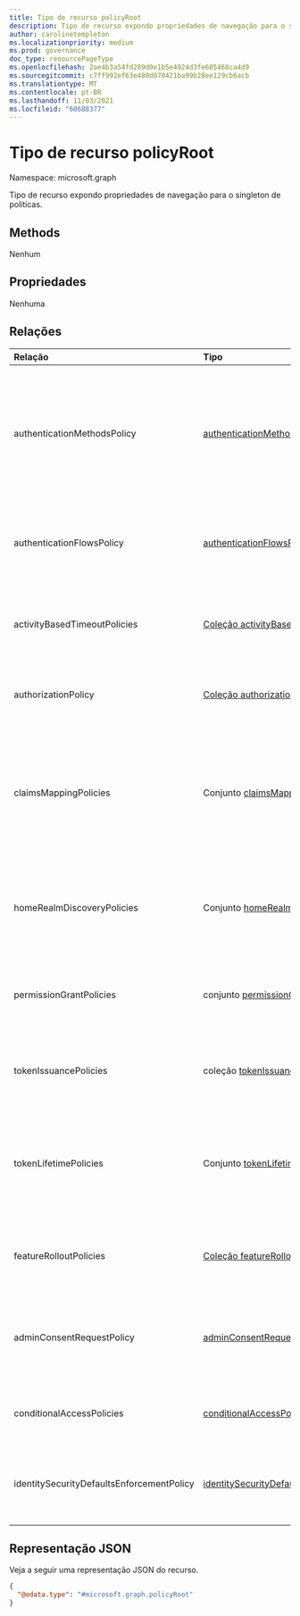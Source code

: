 ```yaml
---
title: Tipo de recurso policyRoot
description: Tipo de recurso expondo propriedades de navegação para o singleton de políticas.
author: carolinetempleton
ms.localizationpriority: medium
ms.prod: governance
doc_type: resourcePageType
ms.openlocfilehash: 2ae4b3a54fd289d0e1b5e4924d3fe605468ca4d9
ms.sourcegitcommit: c7ff992ef63e480d070421ba99b28ee129cb6acb
ms.translationtype: MT
ms.contentlocale: pt-BR
ms.lasthandoff: 11/03/2021
ms.locfileid: "60688377"
---
```

# <a name="policyroot-resource-type"></a>Tipo de recurso policyRoot

Namespace: microsoft.graph

Tipo de recurso expondo propriedades de navegação para o singleton de políticas.

## <a name="methods"></a>Methods
Nenhum

## <a name="properties"></a>Propriedades
Nenhuma


## <a name="relationships"></a>Relações
| Relação                              | Tipo                                                                                                      | Descrição                                                                                                                                                          |
|:------------------------------------------|:----------------------------------------------------------------------------------------------------------|:---------------------------------------------------------------------------------------------------------------------------------------------------------------------|
| authenticationMethodsPolicy               | [authenticationMethodsPolicy](authenticationmethodspolicy.md)                                             | Os métodos de autenticação e os usuários que têm permissão para usá-los para entrar e executar a autenticação multifato (MFA) no Azure Active Directory (Azure AD). |
| authenticationFlowsPolicy                 | [authenticationFlowsPolicy](authenticationflowspolicy.md)                                                 | A configuração de política da experiência de assinatura de autoatendam de usuários externos.                                                                                   |
| activityBasedTimeoutPolicies              | [Coleção activityBasedTimeoutPolicy](activitybasedtimeoutpolicy.md)                                    | A política que controla o tempo de ociosidade das sessões da Web para aplicativos.                                                                                        |
| authorizationPolicy                       | [Coleção authorizationPolicy](authorizationpolicy.md)                                                  | A política que controla as configurações de autorização do Azure AD.                                                                                                            |
| claimsMappingPolicies                     | Conjunto [claimsMappingPolicy](claimsmappingpolicy.md)                                                  | As políticas de mapeamento de declaração para protocolos WS-Fed, SAML, OAuth 2.0 e Conexão OpenID, para tokens emitidos para um aplicativo específico.                                   |
| homeRealmDiscoveryPolicies                | Conjunto [homeRealmDiscoveryPolicy](homerealmdiscoverypolicy.md)                                        | A política para controlar o comportamento de autenticação do Azure AD para usuários federados.                                                                                          |
| permissionGrantPolicies                   | conjunto [permissionGrantPolicy](permissiongrantpolicy.md)                                              | A política que especifica as condições sob as quais o consentimento pode ser concedido.                                                                                         |
| tokenIssuancePolicies                     | coleção [tokenIssuancePolicy](tokenissuancepolicy.md)                                                  | A política que especifica as características dos tokens SAML emitidos pelo Azure AD.                                                                                     |
| tokenLifetimePolicies                     | Conjunto [tokenLifetimePolicy](tokenlifetimepolicy.md)                                                  | A política que controla o tempo de vida de um token de acesso JWT, um token de ID ou um token SAML 1.1/2.0 emitido pelo Azure AD.                                                |
| featureRolloutPolicies                    | [Coleção featureRolloutPolicy](featurerolloutpolicy.md)                                                | A política de lançamento de recursos associada a um objeto de diretório.                                                                                                       |
| adminConsentRequestPolicy                 | [adminConsentRequestPolicy](adminconsentrequestpolicy.md)                                                 | A política pela qual as solicitações de consentimento são criadas e gerenciadas para todo o locatário.                                                                                  |
| conditionalAccessPolicies                 | [conditionalAccessPolicy](conditionalaccesspolicy.md)                                                     | As regras personalizadas que definem um cenário de acesso.                                                                                                                     |
| identitySecurityDefaultsEnforcementPolicy | [identitySecurityDefaultsEnforcementPolicy](identitysecuritydefaultsenforcementpolicy.md)                 | A política que representa os padrões de segurança que protegem contra ataques comuns.                                                                                |


## <a name="json-representation"></a>Representação JSON
Veja a seguir uma representação JSON do recurso.
<!-- {
  "blockType": "resource",
  "keyProperty": "id",
  "@odata.type": "microsoft.graph.policyRoot",
  "openType": false
}
-->
``` json
{
  "@odata.type": "#microsoft.graph.policyRoot"
}
```

